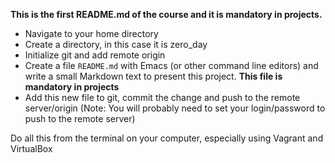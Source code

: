**This is the first README.md of the course and it is mandatory in projects.**

- Navigate to your home directory
- Create a directory, in this case it is zero_day
- Initialize git and add remote origin
- Create a file ```README.md``` with Emacs (or other command line editors) and write a small Markdown text to present this project. **This file is mandatory in projects**
- Add this new file to git, commit the change and push to the remote server/origin (Note: You will probably need to set your login/password to push to the remote server)

Do all this from the terminal on your computer, especially using Vagrant and VirtualBox
